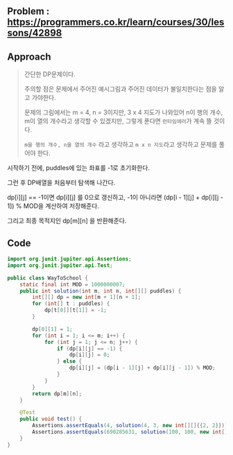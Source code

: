 ## Problem : https://programmers.co.kr/learn/courses/30/lessons/42898

## Approach

> 간단한 DP문제이다.
>
> 주의할 점은 문제에서 주어진 예시그림과 주어진 데이터가 불일치한다는 점을 알고 가야한다.
>
> 문제의 그림에서는 m = 4, n = 3이지만, 3 x 4 지도가 나와있어 n이 행의 개수,  m이 열의 개수라고 생각할 수 있겠지만, 그렇게 푼다면 `런타임에러`가 계속 뜰 것이다.
>
> `m을 행의 개수, n을 열의 개수` 라고 생각하고 `m x n 지도`라고 생각하고 문제를 풀어야 한다.

시작하기 전에, puddles에 있는 좌표를 -1로 초기화한다.

그런 후 DP배열을 처음부터 탐색해 나간다.

dp[i][j] == -1이면 dp[i][j] 를 0으로 갱신하고, -1이 아니라면 (dp[i - 1][j] + dp[i][j - 1]) % MOD을 계산하여 저장해준다.

그리고 최종 목적지인 dp[m][n] 을 반환해준다.

## Code

```java
import org.junit.jupiter.api.Assertions;
import org.junit.jupiter.api.Test;

public class WayToSchool {
    static final int MOD = 1000000007;
    public int solution(int m, int n, int[][] puddles) {
        int[][] dp = new int[m + 1][n + 1];
        for (int[] t : puddles) {
            dp[t[0]][t[1]] = -1;
        }

        dp[0][1] = 1;
        for (int i = 1; i <= m; i++) {
            for (int j = 1; j <= n; j++) {
                if (dp[i][j] == -1) {
                    dp[i][j] = 0;
                } else {
                    dp[i][j] = (dp[i - 1][j] + dp[i][j - 1]) % MOD;
                }
            }
        }
        return dp[m][n];
    }

    @Test
    public void test() {
        Assertions.assertEquals(4, solution(4, 3, new int[][]{{2, 2}}));
        Assertions.assertEquals(690285631, solution(100, 100, new int[][]{}));
    }
}

```

